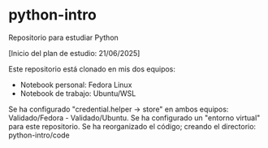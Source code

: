 # python-intro
Repositorio para estudiar Python

[Inicio del plan de estudio: 21/06/2025]

Este repositorio está clonado en mis dos equipos:
- Notebook personal: Fedora Linux
- Notebook de trabajo: Ubuntu/WSL

Se ha configurado "credential.helper -> store" en ambos equipos: Validado/Fedora - Validado/Ubuntu.
Se ha configurado un "entorno virtual" para este repositorio.
Se ha reorganizado el código; creando el directorio: python-intro/code
